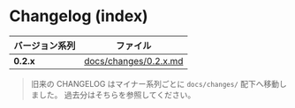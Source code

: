 # Changelog (index)

| バージョン系列 | ファイル                                         |
| -------------- | ------------------------------------------------ |
| **0.2.x**      | [docs/changes/0.2.x.md](./docs/changes/0.2.x.md) |

> 旧来の CHANGELOG はマイナー系列ごとに `docs/changes/` 配下へ移動しました。
> 過去分はそちらを参照してください。
